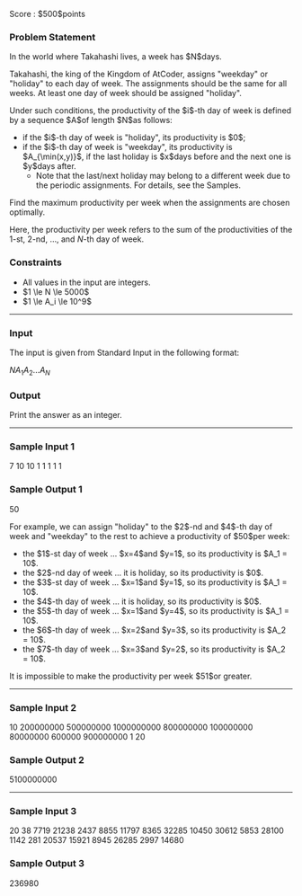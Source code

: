 
<div>

<span>

<span>

<p>
Score : $500$points
</p>

<div>

<section>

### **Problem Statement**

<p>
In the world where Takahashi lives, a week has $N$days.  
</p>

<p>
Takahashi, the king of the Kingdom of AtCoder, assigns "weekday" or "holiday" to each day of week.  The assignments should be the same for all weeks.  At least one day of week should be assigned "holiday".
</p>

<p>
Under such conditions, the productivity of the $i$-th day of week is defined by a sequence $A$of length $N$as follows:
</p>

<ul>

<li>
if the $i$-th day of week is "holiday", its productivity is $0$;
</li>

<li>
if the $i$-th day of week is "weekday", its productivity is $A_{\min(x,y)}$, if the last holiday is $x$days before and the next one is $y$days after.
<ul>

<li>
Note that the last/next holiday may belong to a different week due to the periodic assignments.  For details, see the Samples.
</li>

</ul>

</li>

</ul>

<p>
Find the maximum productivity per week when the assignments are chosen optimally.

Here, the productivity per week refers to the sum of the productivities of the $1$-st, $2$-nd, $\dots$, and $N$-th day of week.
</p>

</section>

</div>

<div>

<section>

### **Constraints**

<ul>

<li>
All values in the input are integers.
</li>

<li>
$1 \le N \le 5000$
</li>

<li>
$1 \le A_i \le 10^9$
</li>

</ul>

</section>

</div>

---

<div>

<div>

<section>

### **Input**

<p>
The input is given from Standard Input in the following format:
</p>

<div>

$N$$A_1$$A_2$$\dots$$A_N$
</div>

</section>

</div>

<div>

<section>

### **Output**

<p>
Print the answer as an integer.
</p>

</section>

</div>

</div>

---

<div>

<section>

### **Sample Input 1**

<div>

7
10 10 1 1 1 1 1

</div>

</section>

</div>

<div>

<section>

### **Sample Output 1**

<div>

50

</div>

<p>
For example, we can assign "holiday" to the $2$-nd and $4$-th day of week and "weekday" to the rest to achieve a productivity of $50$per week:
</p>

<ul>

<li>
the $1$-st day of week ... $x=4$and $y=1$, so its productivity is $A_1 = 10$.
</li>

<li>
the $2$-nd day of week ... it is holiday, so its productivity is $0$.
</li>

<li>
the $3$-st day of week ... $x=1$and $y=1$, so its productivity is $A_1 = 10$.
</li>

<li>
the $4$-th day of week ... it is holiday, so its productivity is $0$.
</li>

<li>
the $5$-th day of week ... $x=1$and $y=4$, so its productivity is $A_1 = 10$.
</li>

<li>
the $6$-th day of week ... $x=2$and $y=3$, so its productivity is $A_2 = 10$.
</li>

<li>
the $7$-th day of week ... $x=3$and $y=2$, so its productivity is $A_2 = 10$.
</li>

</ul>

<p>
It is impossible to make the productivity per week $51$or greater.
</p>

</section>

</div>

---

<div>

<section>

### **Sample Input 2**

<div>

10
200000000 500000000 1000000000 800000000 100000000 80000000 600000 900000000 1 20

</div>

</section>

</div>

<div>

<section>

### **Sample Output 2**

<div>

5100000000

</div>

</section>

</div>

---

<div>

<section>

### **Sample Input 3**

<div>

20
38 7719 21238 2437 8855 11797 8365 32285 10450 30612 5853 28100 1142 281 20537 15921 8945 26285 2997 14680

</div>

</section>

</div>

<div>

<section>

### **Sample Output 3**

<div>

236980

</div>

</section>

</div>

</span>

</span>

</div>
